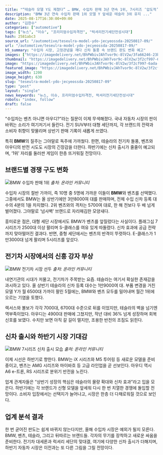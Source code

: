 ```yaml
---
title: "“테슬라 모델 Y도 제쳤다” … BMW, 수입차 판매 3년 연속 1위, 7시리즈 ‘압도적’"
description: "BMW 3년 연속 수입차 판매 1위 모델 Y 앞세운 테슬라 3위 유지 ..."
date: 2025-08-17T16:30:00+09:00
author: "김한수"
categories: ["automotive"]
tags: ["뉴스", "이슈", "프리미엄수입차격전", "럭셔리전기세단전성시대"]
hash: 2581abc3
source_url: "/automotive/teseulra-model-ydo-jecyeossda-20250817-09/"
url: "/automotive/teseulra-model-ydo-jecyeossda-20250817-09/"
h5_summary: "수입차 시장, 고정관념을 깨다 신차 돌풍 속 브랜드 판도 변화 예고"
images: ["https://imagedelivery.net/BhPWbivJAhTvor9c-8lV2w/3fa66246-23b4-45d8-7338-ed7a890c2d00/public", "https://imagedelivery.net/BhPWbivJAhTvor9c-8lV2w/3f2cf997-6ada-43a9-856c-b014ea173e00/public", "https://imagedelivery.net/BhPWbivJAhTvor9c-8lV2w/7ba4526d-9585-456c-a485-17a152a89900/public", "https://imagedelivery.net/BhPWbivJAhTvor9c-8lV2w/7db3440d-776a-4b52-da36-f1e524cf7100/public"]
thumbnail: "https://imagedelivery.net/BhPWbivJAhTvor9c-8lV2w/3f2cf997-6ada-43a9-856c-b014ea173e00/public"
image: "https://imagedelivery.net/BhPWbivJAhTvor9c-8lV2w/3f2cf997-6ada-43a9-856c-b014ea173e00/public"
featured_image: "https://imagedelivery.net/BhPWbivJAhTvor9c-8lV2w/3f2cf997-6ada-43a9-856c-b014ea173e00/public"
image_width: 1200
image_height: 630
slug: "teseulra-model-ydo-jecyeossda-20250817-09"
type: "post"
layout: "single"
news_keywords: "뉴스, 이슈, 프리미엄수입차격전, 럭셔리전기세단전성시대"
robots: "index, follow"
draft: false
---
```


“수입차는 벤츠 아니면 아우디?”라는 질문이 이제 무색해졌다. 국내 자동차 시장의 판이 바뀌는 소리가 여기저기서 들린다. 전기 SUV부터 대형 세단까지, 각 브랜드의 전략과 소비자 취향이 맞물리며 상반기 판매 기록이 새롭게 쓰였다.

특히 **BMW**의 질주는 그야말로 독주에 가까웠다. 한편, 테슬라의 전기차 돌풍, 벤츠와 아우디의 반전 시도도 시장의 긴장감을 더한다. 하반기에는 신차 출시가 줄줄이 예고되며, ‘1위’ 자리를 둘러싼 게임이 한층 뜨거워질 전망이다.

## 브랜드별 경쟁 구도 변화

![BMW 수입차 판매 1위](https://imagedelivery.net/BhPWbivJAhTvor9c-8lV2w/3fa66246-23b4-45d8-7338-ed7a890c2d00/public)
*출처: 온라인 커뮤니티*


수입차 시장의 절반 가까이, 즉 10명 중 5명에 가까운 이들이 **BMW**와 벤츠를 선택했다. 그중에서도 BMW는 올 상반기에만 3만8000여 대를 판매하며, 전체 수입 신차 등록 대수의 4분의 1을 차지했다. 2위 벤츠와의 격차는 5700여 대로, 한 해 전보다 두 배 넘게 벌어졌다. 그야말로 ‘넘사벽’ 브랜드로 자리매김한 모양새다.

흥미로운 점은, 대형 세단 시장에서도 BMW가 벤츠를 앞질렀다는 사실이다. 플래그십 7시리즈가 2500대 이상 팔리며 S-클래스를 여유 있게 따돌렸다. 신차 효과에 공급 전략까지 맞아떨어진 결과다. 반면, 중형 세단에서는 벤츠의 반격이 뚜렷하다. E-클래스가 1만3000대 넘게 팔리며 5시리즈를 앞섰다.

## 전기차 시장에서의 신흥 강자 부상

![BMW 전기차 시장 선두](https://imagedelivery.net/BhPWbivJAhTvor9c-8lV2w/7db3440d-776a-4b52-da36-f1e524cf7100/public)
*출처: 온라인 커뮤니티*


내연기관의 시대가 저물고, 전기차가 주목받는 요즘. 테슬라는 여기서 확실한 존재감을 과시하고 있다. 올 상반기 테슬라의 신차 등록 대수는 1만9000여 대. 부품 변경을 거친 모델 Y가 월 6500대 가까이 팔린 5월에는, BMW와 벤츠 모두를 밀어내며 월간 1위에 오르는 기염을 토했다.

렉서스와 볼보가 각각 7000대, 6700대 수준으로 뒤를 이었지만, 테슬라의 벽을 넘기엔 역부족이었다. 아우디는 4900대 판매에 그쳤지만, 작년 대비 36% 넘게 성장하며 회복 신호를 보였다. 수치만 보면 아직 갈 길이 멀지만, 조용한 반전의 조짐도 읽힌다.

## 신차 출시와 하반기 시장 기대감

![BMW 7시리즈 신차 출시 모습](https://imagedelivery.net/BhPWbivJAhTvor9c-8lV2w/7ba4526d-9585-456c-a485-17a152a89900/public)
*출처: 온라인 커뮤니티*


이제 시선은 하반기로 향한다. BMW는 iX 시리즈와 M5 투어링 등 새로운 모델을 준비 중이고, 벤츠는 AMG 시리즈와 마이바흐 등 고급 라인업을 곧 선보인다. 아우디 역시 A6 e-트론, RS 시리즈로 분위기 반전을 노린다.

업계 관계자들은 “상반기 성장의 핵심은 테슬라의 물량 확대와 신차 효과”라고 입을 모은다. 하반기에는 각 브랜드가 신형 모델을 앞세워 다시 한 번 치열한 경쟁에 돌입할 전망이다. 소비자 입장에서는 선택지가 늘어나고, 시장은 한층 더 다채로워질 것으로 보인다.

## 업계 분석 결과

한 번 굳어진 판도는 쉽게 바뀌지 않는다지만, 올해 수입차 시장은 예외가 될지 모른다. BMW, 벤츠, 테슬라, 그리고 뒤따르는 브랜드들. 각자의 무기를 장착하고 새로운 싸움을 준비한다. 전기차 대세론과 럭셔리 세단의 맞대결, 여기에 다양한 신차 출시가 더해지며, 하반기 자동차 시장은 이전과는 또 다른 그림을 그릴 전망이다.
